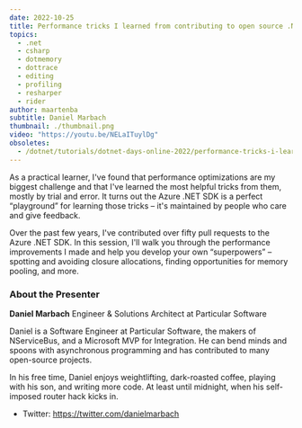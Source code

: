 ```yaml
---
date: 2022-10-25
title: Performance tricks I learned from contributing to open source .NET packages
topics:
  - .net
  - csharp
  - dotmemory
  - dottrace
  - editing
  - profiling
  - resharper
  - rider
author: maartenba
subtitle: Daniel Marbach
thumbnail: ./thumbnail.png
video: "https://youtu.be/NELaITuylDg"
obsoletes:
  - /dotnet/tutorials/dotnet-days-online-2022/performance-tricks-i-learned-from-contributing-to-open-source-dotnet-packages/
---
```


As a practical learner, I've found that performance optimizations are my biggest challenge and that I've learned the most helpful tricks from them, mostly by trial and error. It turns out the Azure .NET SDK is a perfect “playground” for learning those tricks – it's maintained by people who care and give feedback.

Over the past few years, I've contributed over fifty pull requests to the Azure .NET SDK. In this session, I'll walk you through the performance improvements I made and help you develop your own “superpowers” – spotting and avoiding closure allocations, finding opportunities for memory pooling, and more.

### About the Presenter

**Daniel Marbach** Engineer & Solutions Architect at Particular Software

Daniel is a Software Engineer at Particular Software, the makers of NServiceBus, and a Microsoft MVP for Integration. He can bend minds and spoons with asynchronous programming and has contributed to many open-source projects.

In his free time, Daniel enjoys weightlifting, dark-roasted coffee, playing with his son, and writing more code. At least until midnight, when his self-imposed router hack kicks in.

- Twitter: <https://twitter.com/danielmarbach>
